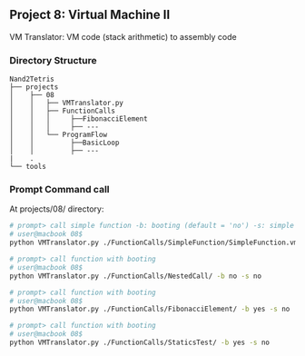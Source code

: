 ## Project 8: Virtual Machine II 

VM Translator: VM code (stack arithmetic) to assembly code

### Directory Structure

```
Nand2Tetris
├── projects
│    ├── 08
│    │   ├── VMTranslator.py
│    │   ├── FunctionCalls
│    │   │     ├──FibonacciElement
│    │   │     ├── --- 
│    │   └── ProgramFlow
│    │         ├──BasicLoop
│    │         ├── ---
|    .
└── tools
```

### Prompt Command call

At projects/08/ directory: 

```bash
# prompt> call simple function -b: booting (default = 'no') -s: simple function (default = 'no')
# user@macbook 08$
python VMTranslator.py ./FunctionCalls/SimpleFunction/SimpleFunction.vm -b no -s yes

# prompt> call function with booting 
# user@macbook 08$
python VMTranslator.py ./FunctionCalls/NestedCall/ -b no -s no   

# prompt> call function with booting 
# user@macbook 08$
python VMTranslator.py ./FunctionCalls/FibonacciElement/ -b yes -s no  

# prompt> call function with booting 
# user@macbook 08$
python VMTranslator.py ./FunctionCalls/StaticsTest/ -b yes -s no    
```
